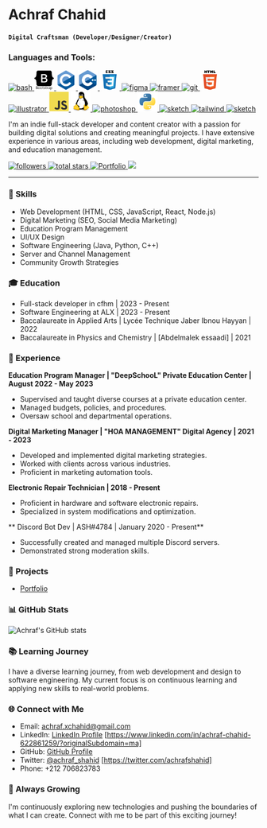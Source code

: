 # Achraf Chahid

**`Digital Craftsman (Developer/Designer/Creator)`**


<h3 align="left">Languages and Tools:</h3>
<p align="left"> 
  <a href="https://www.gnu.org/software/bash/" target="_blank" rel="noreferrer"> <img src="https://www.vectorlogo.zone/logos/gnu_bash/gnu_bash-icon.svg" alt="bash" width="40" height="40"/> </a> 
  <a href="https://getbootstrap.com" target="_blank" rel="noreferrer"> <img src="https://raw.githubusercontent.com/devicons/devicon/master/icons/bootstrap/bootstrap-plain-wordmark.svg" alt="bootstrap" width="40" height="40"/> </a> 
  <a href="https://www.cprogramming.com/" target="_blank" rel="noreferrer"> <img src="https://raw.githubusercontent.com/devicons/devicon/master/icons/c/c-original.svg" alt="c" width="40" height="40"/> </a> 
  <a href="https://www.w3schools.com/cpp/" target="_blank" rel="noreferrer"> <img src="https://raw.githubusercontent.com/devicons/devicon/master/icons/cplusplus/cplusplus-original.svg" alt="cplusplus" width="40" height="40"/> </a> 
  <a href="https://www.w3schools.com/css/" target="_blank" rel="noreferrer"> <img src="https://raw.githubusercontent.com/devicons/devicon/master/icons/css3/css3-original-wordmark.svg" alt="css3" width="40" height="40"/> </a> 
  <a href="https://www.figma.com/" target="_blank" rel="noreferrer"> <img src="https://www.vectorlogo.zone/logos/figma/figma-icon.svg" alt="figma" width="40" height="40"/> </a> 
  <a href="https://www.framer.com/" target="_blank" rel="noreferrer"> <img src="https://www.vectorlogo.zone/logos/framer/framer-icon.svg" alt="framer" width="40" height="40"/> </a> 
  <a href="https://git-scm.com/" target="_blank" rel="noreferrer"> <img src="https://www.vectorlogo.zone/logos/git-scm/git-scm-icon.svg" alt="git" width="40" height="40"/> </a> 
  <a href="https://www.w3.org/html/" target="_blank" rel="noreferrer"> <img src="https://raw.githubusercontent.com/devicons/devicon/master/icons/html5/html5-original-wordmark.svg" alt="html5" width="40" height="40"/> </a> 
  <a href="https://www.adobe.com/in/products/illustrator.html" target="_blank" rel="noreferrer"> <img src="https://upload.wikimedia.org/wikipedia/commons/f/fb/Adobe_Illustrator_CC_icon.svg" alt="illustrator" width="40" height="40"/> </a> 
  <a href="https://developer.mozilla.org/en-US/docs/Web/JavaScript" target="_blank" rel="noreferrer"> <img src="https://raw.githubusercontent.com/devicons/devicon/master/icons/javascript/javascript-original.svg" alt="javascript" width="40" height="40"/> </a> 
  <a href="https://www.linux.org/" target="_blank" rel="noreferrer"> <img src="https://raw.githubusercontent.com/devicons/devicon/master/icons/linux/linux-original.svg" alt="linux" width="40" height="40"/> </a> 
  <a href="https://www.photoshop.com/en" target="_blank" rel="noreferrer"> <img src="https://upload.wikimedia.org/wikipedia/commons/a/af/Adobe_Photoshop_CC_icon.svg" alt="photoshop" width="40" height="40"/> </a> 
  <a href="https://www.python.org" target="_blank" rel="noreferrer"> <img src="https://raw.githubusercontent.com/devicons/devicon/master/icons/python/python-original.svg" alt="python" width="40" height="40"/> </a> 
  <a href="https://www.sketch.com/" target="_blank" rel="noreferrer"> <img src="https://www.vectorlogo.zone/logos/sketchapp/sketchapp-icon.svg" alt="sketch" width="40" height="40"/> </a> 
  <a href="https://tailwindcss.com/" target="_blank" rel="noreferrer"> <img src="https://www.vectorlogo.zone/logos/tailwindcss/tailwindcss-icon.svg" alt="tailwind" width="40" height="40"/> </a>
  <a href="https://stylexjs.com/" target="_blank" rel="noreferrer"> <img src="https://stylexjs.com/img/stylex-logo-small-dark.svg" alt="sketch" width="40" height="40"/> </a>
</p>

I'm an indie full-stack developer and content creator with a passion for building digital solutions and creating meaningful projects. I have extensive experience in various areas, including web development, digital marketing, and education management.

<p align="left">
    <a href="https://github.com/GOLVEN666?tab=followers">
        <img alt="followers" title="Follow me on Github" src="https://custom-icon-badges.demolab.com/github/followers/GOLVEN666?color=236ad3&labelColor=1155ba&style=for-the-badge&logo=person-add&label=Follow&logoColor=white"/>
    </a>
    <a href="https://github.com/GOLVEN666?tab=repositories&sort=stargazers">
        <img alt="total stars" title="Total stars on GitHub" src="https://custom-icon-badges.demolab.com/github/stars/GOLVEN666?color=55960c&style=for-the-badge&labelColor=488207&logo=star"/>
    </a>
      </a>
    <a href="mailto:achraf.xchahid@gmail.com">
        <img alt="Portfolio" title="Portfolio GitHub" src="https://custom-icon-badges.demolab.com/badge/Mail-E61B23.svg?logo=mail&style=for-the-badge&labelColor=688207&logo=ach"/>
    </a>
        <img src="https://img.shields.io/badge/Support%20with-PayPal-blue?style=for-the-badge&logo=paypal"/>
    </a>
</p>

---

### 🧰 Skills

- Web Development (HTML, CSS, JavaScript, React, Node.js)
- Digital Marketing (SEO, Social Media Marketing)
- Education Program Management
- UI/UX Design
- Software Engineering (Java, Python, C++)
- Server and Channel Management
- Community Growth Strategies

### 🎓 Education

- Full-stack developer in cfhm | 2023 - Present
- Software Engineering at ALX | 2023 - Present
- Baccalaureate in Applied Arts | Lycée Technique Jaber Ibnou Hayyan | 2022
- Baccalaureate in Physics and Chemistry | [Abdelmalek essaadi] | 2021

### 💼 Experience

**Education Program Manager | "DeepSchooL" Private Education Center | August 2022 - May 2023**
- Supervised and taught diverse courses at a private education center.
- Managed budgets, policies, and procedures.
- Oversaw school and departmental operations.

**Digital Marketing Manager | "HOA MANAGEMENT" Digital Agency | 2021 - 2023**
- Developed and implemented digital marketing strategies.
- Worked with clients across various industries.
- Proficient in marketing automation tools.

**Electronic Repair Technician | 2018 - Present**
- Proficient in hardware and software electronic repairs.
- Specialized in system modifications and optimization.

** Discord Bot Dev | ASH#4784 | January 2020 - Present**
- Successfully created and managed multiple Discord servers.
- Demonstrated strong moderation skills.

### 🎯 Projects

- [Portfolio](https://golven666.github.io/front-end-box/)

### 📊 GitHub Stats

![Achraf's GitHub stats](https://github-readme-stats.vercel.app/api?username=GOLVEN666&show_icons=true&theme=gruvbox)

### 📚 Learning Journey

I have a diverse learning journey, from web development and design to software engineering. My current focus is on continuous learning and applying new skills to real-world problems.

### 🌐 Connect with Me

- Email: achraf.xchahid@gmail.com
- LinkedIn: [LinkedIn Profile](#) [https://www.linkedin.com/in/achraf-chahid-622861259/?originalSubdomain=ma]
- GitHub: [GitHub Profile](https://github.com/GOLVEN666)
- Twitter: [@achraf_shahid](#) [https://twitter.com/achrafshahid]
- Phone: +212 706823783

### 🌱 Always Growing

I'm continuously exploring new technologies and pushing the boundaries of what I can create. Connect with me to be part of this exciting journey!

